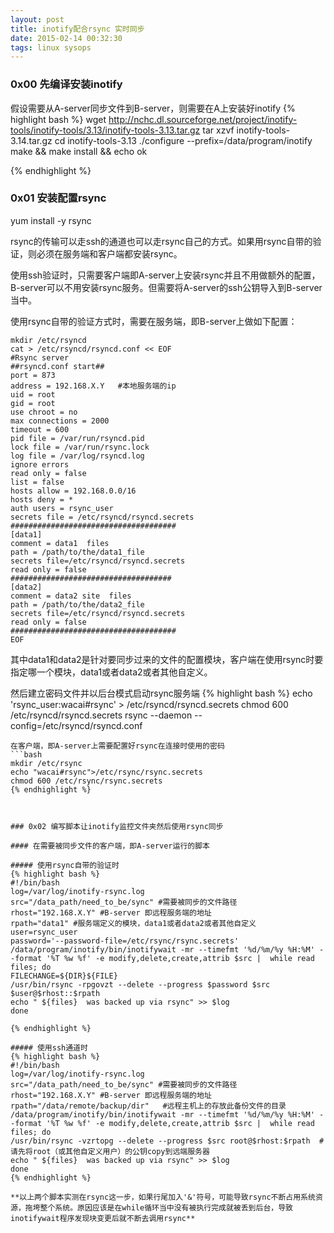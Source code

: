```yaml
---
layout: post
title: inotify配合rsync 实时同步
date: 2015-02-14 00:32:30
tags: linux sysops
---
```




### 0x00 先编译安装inotify

假设需要从A-server同步文件到B-server，则需要在A上安装好inotify
{% highlight bash %}
wget http://nchc.dl.sourceforge.net/project/inotify-tools/inotify-tools/3.13/inotify-tools-3.13.tar.gz
tar xzvf inotify-tools-3.14.tar.gz
cd inotify-tools-3.13
./configure  --prefix=/data/program/inotify
make && make install && echo ok

{% endhighlight %}

### 0x01 安装配置rsync

yum install -y rsync

rsync的传输可以走ssh的通道也可以走rsync自己的方式。如果用rsync自带的验证，则必须在服务端和客户端都安装rsync。

使用ssh验证时，只需要客户端即A-server上安装rsync并且不用做额外的配置，B-server可以不用安装rsync服务。但需要将A-server的ssh公钥导入到B-server当中。

使用rsync自带的验证方式时，需要在服务端，即B-server上做如下配置：
	
	mkdir /etc/rsyncd
	cat > /etc/rsyncd/rsyncd.conf << EOF
	#Rsync server
	##rsyncd.conf start##
	port = 873
	address = 192.168.X.Y   #本地服务端的ip
	uid = root
	gid = root
	use chroot = no
	max connections = 2000
	timeout = 600
	pid file = /var/run/rsyncd.pid
	lock file = /var/run/rsync.lock
	log file = /var/log/rsyncd.log
	ignore errors
	read only = false
	list = false
	hosts allow = 192.168.0.0/16
	hosts deny = *
	auth users = rsync_user
	secrets file = /etc/rsyncd/rsyncd.secrets
	#####################################
	[data1]
	comment = data1  files 
	path = /path/to/the/data1_file
	secrets file=/etc/rsyncd/rsyncd.secrets
	read only = false
	####################################
	[data2]
	comment = data2 site  files
	path = /path/to/the/data2_file
	secrets file=/etc/rsyncd/rsyncd.secrets
	read only = false
	#####################################
	EOF

其中data1和data2是针对要同步过来的文件的配置模块，客户端在使用rsync时要指定哪一个模块，data1或者data2或者其他自定义。

然后建立密码文件并以后台模式启动rsync服务端
{% highlight bash %}
echo 'rsync_user:wacai#rsync' > /etc/rsyncd/rsyncd.secrets
chmod 600 /etc/rsyncd/rsyncd.secrets
rsync --daemon --config=/etc/rsyncd/rsyncd.conf
```
在客户端，即A-server上需要配置好rsync在连接时使用的密码
```bash
mkdir /etc/rsync
echo "wacai#rsync">/etc/rsync/rsync.secrets
chmod 600 /etc/rsync/rsync.secrets
{% endhighlight %}



### 0x02 编写脚本让inotify监控文件夹然后使用rsync同步

#### 在需要被同步文件的客户端，即A-server运行的脚本

##### 使用rsync自带的验证时
{% highlight bash %}
#!/bin/bash
log=/var/log/inotify-rsync.log
src="/data_path/need_to_be/sync" #需要被同步的文件路径
rhost="192.168.X.Y" #B-server 即远程服务端的地址
rpath="data1" #服务端定义的模块，data1或者data2或者其他自定义
user=rsync_user
password='--password-file=/etc/rsync/rsync.secrets'
/data/program/inotify/bin/inotifywait -mr --timefmt '%d/%m/%y %H:%M' --format '%T %w %f' -e modify,delete,create,attrib $src |  while read files; do
FILECHANGE=${DIR}${FILE}
/usr/bin/rsync -rpgovzt --delete --progress $password $src $user@$rhost::$rpath  
echo " ${files}  was backed up via rsync" >> $log
done

{% endhighlight %}

##### 使用ssh通道时
{% highlight bash %}
#!/bin/bash
log=/var/log/inotify-rsync.log
src="/data_path/need_to_be/sync" #需要被同步的文件路径
rhost="192.168.X.Y" #B-server 即远程服务端的地址
rpath="/data/remote/backup/dir"   #远程主机上的存放此备份文件的目录
/data/program/inotify/bin/inotifywait -mr --timefmt '%d/%m/%y %H:%M' --format '%T %w %f' -e modify,delete,create,attrib $src |  while read files; do
/usr/bin/rsync -vzrtopg --delete --progress $src root@$rhost:$rpath  #请先将root（或其他自定义用户）的公钥copy到远端服务器
echo " ${files}  was backed up via rsync" >> $log
done
{% endhighlight %}

**以上两个脚本实测在rsync这一步，如果行尾加入'&'符号，可能导致rsync不断占用系统资源，拖垮整个系统。原因应该是在while循环当中没有被执行完成就被丢到后台，导致inotifywait程序发现块变更后就不断去调用rsync**


